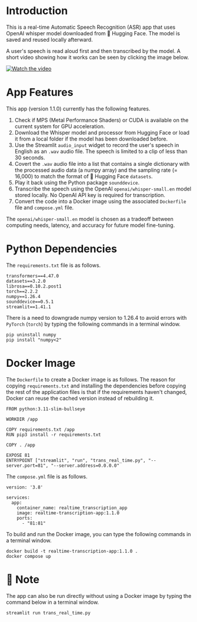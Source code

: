 # Introduction

This is a real-time Automatic Speech Recognition (ASR) app that uses OpenAI whisper model downloaded from 🤗 Hugging Face. The model is saved and reused locally afterward.

A user's speech is read aloud first and then transcribed by the model. A short video showing how it works can be seen by clicking the image below.

[![Watch the video](https://i9.ytimg.com/vi_webp/RoooQEdBJoo/mqdefault.webp?v=6766de1e&sqp=CIjwnLsG&rs=AOn4CLB5aJYtDQzLsRGsiWrWpnWNZKfDMw)](https://youtu.be/RoooQEdBJoo)

# App Features

This app (version 1.1.0) currently has the following features.

1. Check if MPS (Metal Performance Shaders) or CUDA is available on the current system for GPU acceleration.
2. Download the Whisper model and processor from Hugging Face or load it from a local folder if the model has been downloaded before.
3. Use the Streamlit `audio_input` widget to record the user's speech in English as an `.wav` audio file. The speech is limited to a clip of less than 30 seconds.
4. Covert the `.wav` audio file into a list that contains a single dictionary with the processed audio data (a numpy array) and the sampling rate (= 16,000) to match the format of 🤗 Hugging Face `datasets`.
5. Play it back using the Python package `sounddevice`.
6. Transcribe the speech using the OpenAI `openai/whisper-small.en` model stored locally. No OpenAI API key is required for transcription.
7. Convert the code into a Docker image using the associated `Dockerfile` file and `compose.yml` file.

The `openai/whisper-small.en` model is chosen as a tradeoff between computing needs, latency, and accuracy for future model fine-tuning.

# Python Dependencies

The `requirements.txt` file is as follows.

```
transformers==4.47.0
datasets==3.2.0
librosa==0.10.2.post1
torch==2.2.2
numpy==1.26.4  
sounddevice==0.5.1
streamlit==1.41.1
```

There is a need to downgrade numpy version to 1.26.4 to avoid errors with `PyTorch` (`torch`) by typing the following commands in a terminal window.

```
pip uninstall numpy
pip install "numpy<2"
```

# Docker Image

The `Dockerfile` to create a Docker image is as follows. The reason for copying `requirements.txt` and installing the dependencies before copying the rest of the application files is that if the requirements haven't changed, Docker can reuse the cached version instead of rebuilding it. 

```
FROM python:3.11-slim-bullseye

WORKDIR /app

COPY requirements.txt /app
RUN pip3 install -r requirements.txt

COPY . /app

EXPOSE 81
ENTRYPOINT ["streamlit", "run", "trans_real_time.py", "--server.port=81", "--server.address=0.0.0.0"
```

The `compose.yml` file is as follows.

```
version: '3.8'

services:
  app:
    container_name: realtime_transcription_app
    image: realtime-transcription-app:1.1.0
    ports:
      - "81:81"
```

To build and run the Docker image, you can type the following commands in a terminal window.

```
docker build -t realtime-transcription-app:1.1.0 .
docker compose up
```

# 📝 Note

The app can also be run directly without using a Docker image by typing the command below in a terminal window.

```
streamlit run trans_real_time.py
```